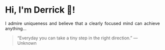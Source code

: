 # Hi, I'm Derrick 👋!
<p align="justify">I admire uniqueness and believe that a clearly focused mind can achieve anything...</p> 
<!-- #quote-start -->
<blockquote>&ldquo;Everyday you can take a tiny step in the right direction.&rdquo; &mdash; <footer>Unknown</footer></blockquote>
<!-- #quote-end -->
